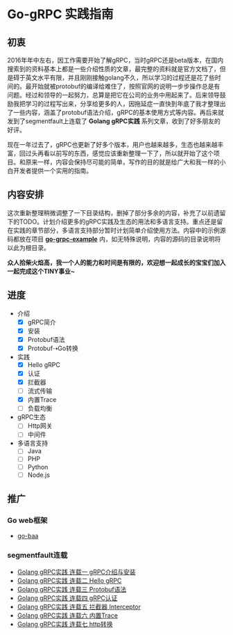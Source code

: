 # Go-gRPC 实践指南

## 初衷

2016年年中左右，因工作需要开始了解gRPC，当时gRPC还是beta版本，在国内搜索到的资料基本上都是一些介绍性质的文章，最完整的资料就是官方文档了，但是碍于英文水平有限，并且刚刚接触golang不久，所以学习的过程还是花了些时间的。最开始就被protobuf的编译给难住了，按照官网的说明一步步操作总是有问题。经过和领导的一起努力，总算是把它在公司的业务中用起来了。后来领导鼓励我把学习的过程写出来，分享给更多的人，因拖延症一直快到年底了我才整理出了一些内容，涵盖了protobuf语法介绍，gRPC的基本使用方式等内容。再后来就发到了segmentfault上连载了 **Golang gRPC实践** 系列文章，收到了好多朋友的好评。

现在一年过去了，gRPC也更新了好多个版本，用户也越来越多，生态也越来越丰富，回过头再看以前写的东西，感觉应该重新整理一下了，所以就开始了这个项目。和原来一样，内容会保持尽可能的简单，写作的目的就是给广大和我一样的小白开发者提供一个实用的指南。


## 内容安排

这次重新整理稍微调整了一下目录结构，删掉了部分多余的内容，补充了以前遗留下的TODO。计划介绍更多的gRPC实践及生态的用法和多语言支持。重点还是留在实践的章节部分，多语言支持部分暂时计划简单介绍使用方法。内容中的示例源码都放在项目 **[go-grpc-example](https://github.com/jergoo/go-grpc-example)** 内，如无特殊说明，内容的源码的目录说明将以此为根目录。

**众人拾柴火焰高，我一个人的能力和时间是有限的，欢迎想一起成长的宝宝们加入一起完成这个TINY事业~**

## 进度

* 介绍
    * [x] gRPC简介
    * [x] 安装
    * [x] Protobuf语法
    * [x] Protobuf⇢Go转换
* 实践
    * [x] Hello gRPC
    * [x] 认证
    * [x] 拦截器
    * [ ] 流式传输
    * [x] 内置Trace
    * [ ] 负载均衡
* gRPC生态
    * [ ] Http网关
    * [ ] 中间件
* 多语言支持
    * [ ] Java
    * [ ] PHP
    * [ ] Python
    * [ ] Node.js

## 推广

### Go web框架

* [go-baa](https://github.com/go-baa/baa)


### segmentfault连载

* [Golang gRPC实践 连载一 gRPC介绍与安装](https://segmentfault.com/a/1190000007880647)
* [Golang gRPC实践 连载二 Hello gRPC](https://segmentfault.com/a/1190000007909829)
* [Golang gRPC实践 连载三 Protobuf语法](https://segmentfault.com/a/1190000007917576)
* [Golang gRPC实践 连载四 gRPC认证](https://segmentfault.com/a/1190000007933303)
* [Golang gRPC实践 连载五 拦截器 Interceptor](https://segmentfault.com/a/1190000007997759)
* [Golang gRPC实践 连载六 内置Trace](https://segmentfault.com/a/1190000008087436)  
* [Golang gRPC实践 连载七 http转换](https://segmentfault.com/a/1190000008106582)
